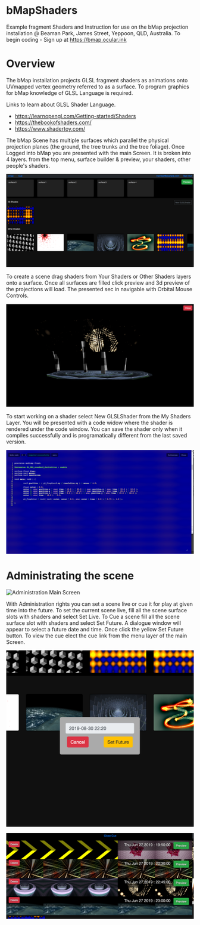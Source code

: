 # bMapShaders

Example fragment Shaders and Instruction for use on the bMap projection installation @ Beaman Park, James Street, Yeppoon, QLD, Australia.  To begin coding - Sign up at https://bmap.ocular.ink 

# Overview

The bMap installation projects GLSL fragment shaders as animations onto UVmapped vertex geometry referred to as a surface. To program graphics for bMap knowledge of GLSL Language is required. 

Links to learn about GLSL Shader Language.

- https://learnopengl.com/Getting-started/Shaders
- https://thebookofshaders.com/
- https://www.shadertoy.com/

The bMap Scene has multiple surfaces which parallel the physical projection planes (the ground, the tree trunks and the tree foliage).  Once Logged into bMap you are presented with the main Screen. It is broken into 4 layers. from the top menu, surface builder & preview, your shaders, other people's shaders.


![Main Screen](assets/img/mainScreen.png?raw=true)

To create a scene drag shaders from Your Shaders or Other Shaders layers onto a surface. Once all surfaces are filled click preview and 3d preview of the projections will load. The presented sec in navigable with Orbital Mouse Controls.


![Preview](assets/img/preview.png?raw=true)

To start working on a shader select New GLSLShader from the My Shaders Layer. You will be presented with a code widow where the shader is rendered under the code window. You can save the shader only when it compiles successfully and is programatically different from the last saved version.


![Shader Code Window](assets/img/shaderCoder.png?raw=true)

# Administrating the scene

![Administration Main Screen](assets/img/sadminMainScreen.png?raw=true)

With Administration rights you can set a scene live or cue it for play at given time into the future. To set the current scene live, fill all the scene surface slots with shaders and select Set Live. To Cue a scene fill all the scene surface slot with shaders and select Set Future. A dialogue window will appear to select a future date and time. Once click the yellow Set Future button. To view the cue elect the cue link from the menu layer of the main Screen.

![Set Future](assets/img/setFuture.png?raw=true)

![cue](assets/img/cue.png?raw=true)






